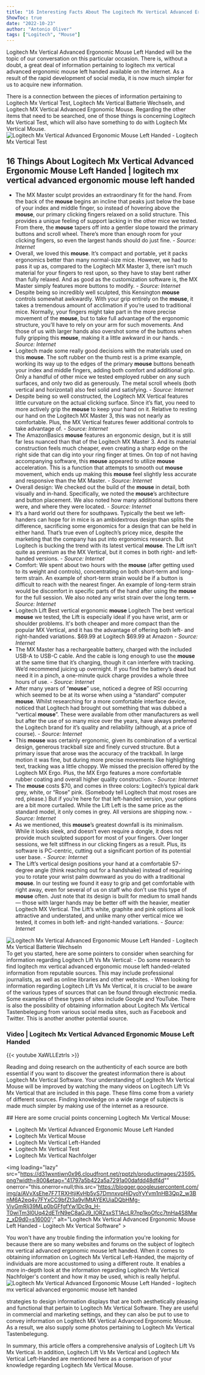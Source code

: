 ```yaml
---
title: "16 Interesting Facts About The Logitech Mx Vertical Advanced Ergonomic Mouse"
ShowToc: true 
date: "2022-10-23"
author: "Antonio Oliver" 
tags: ["Logitech", "Mouse"]
---
```


Logitech Mx Vertical Advanced Ergonomic Mouse Left Handed will be the topic of our conversation on this particular occasion. There is, without a doubt, a great deal of information pertaining to logitech mx vertical advanced ergonomic mouse left handed available on the internet. As a result of the rapid development of social media, it is now much simpler for us to acquire new information.

There is a connection between the pieces of information pertaining to Logitech Mx Vertical Test, Logitech Mx Vertical Batterie Wechseln, and Logitech MX Vertical Advanced Ergonomic Mouse. Regarding the other items that need to be searched, one of those things is concerning Logitech Mx Vertical Test, which will also have something to do with Logitech Mx Vertical Mouse.
<img loading="lazy" src="https://i5.walmartimages.com/asr/aa37a06a-767b-4209-89b2-3a99e5c50049.c2581fe4c041dd7a864200066241e8a8.jpeg?odnHeight=450&odnWidth=450&odnBg=ffffff" onerror="this.onerror=null;this.src='https://blogger.googleusercontent.com/img/a/AVvXsEhe7F7TRXHtjiKvHb5vS7DmnxvpHiDyoYyYvm1nHB3Qp2_w3BnM6A2eq4v7FYxCC9bfZt3a9vIMtAYEKUiaDQbHMg-ViyGmRIj39MLp0bGFfgfYw1Dc9q_H-T0wiTm3l0Uq42dETrN9eC8aGJ9_IORZsxST1AcLR7np1koOfcc7tnHa4S8Mwz_xD9d0=s16000';" alt="Logitech Mx Vertical Advanced Ergonomic Mouse Left Handed - Logitech Mx Vertical Test" >

## 16 Things About Logitech Mx Vertical Advanced Ergonomic Mouse Left Handed | logitech mx vertical advanced ergonomic mouse left handed
-   The MX Master sculpt provides an extraordinary fit for the hand. From the back of the **mouse** begins an incline that peaks just below the base of your index and middle finger, so instead of hovering above the **mouse**, our primary clicking fingers relaxed on a solid structure. This provides a unique feeling of support lacking in the other mice we tested. From there, the **mouse** tapers off into a gentler slope toward the primary buttons and scroll wheel. There’s more than enough room for your clicking fingers, so even the largest hands should do just fine. - <cite>Source: Internet</cite>
-   Overall, we loved this **mouse**. It’s compact and portable, yet it packs ergonomics better than many normal-size mice. However, we had to pass it up as, compared to the Logitech MX Master 3, there isn’t much material for your fingers to rest upon, so they have to stay bent rather than fully relaxed. And as good as the customization software is, the MX Master simply features more buttons to modify. - <cite>Source: Internet</cite>
-   Despite being so incredibly well sculpted, this Kensington **mouse** controls somewhat awkwardly. With your grip entirely on the **mouse**, it takes a tremendous amount of acclimation if you’re used to traditional mice. Normally, your fingers might take part in the more precise movement of the **mouse**, but to take full advantage of the ergonomic structure, you’ll have to rely on your arm for such movements. And those of us with larger hands also overshot some of the buttons when fully gripping this **mouse**, making it a little awkward in our hands. - <cite>Source: Internet</cite>
-   Logitech made some really good decisions with the materials used on this **mouse**. The soft rubber on the thumb rest is a prime example, working its way up to the edges of the primary **mouse** buttons beneath your index and middle fingers, adding both comfort and additional grip. Only a handful of other mice we tested employed rubber on any such surfaces, and only two did as generously. The metal scroll wheels (both vertical and horizontal) also feel solid and satisfying. - <cite>Source: Internet</cite>
-   Despite being so well constructed, the Logitech MX Vertical features little curvature on the actual clicking surface. Since it’s flat, you need to more actively grip the **mouse** to keep your hand on it. Relative to resting our hand on the Logitech MX Master 3, this was not nearly as comfortable. Plus, the MX Vertical features fewer additional controls to take advantage of. - <cite>Source: Internet</cite>
-   The AmazonBasics **mouse** features an ergonomic design, but it is still far less nuanced than that of the Logitech MX Master 3. And its material construction feels much cheaper, even creating a sharp edge on the right side that can dig into your ring finger at times. On top of not having accompanying software, this **mouse** appeared to utilize **mouse** acceleration. This is a function that attempts to smooth out **mouse** movement, which ends up making this **mouse** feel slightly less accurate and responsive than the MX Master. - <cite>Source: Internet</cite>
-   Overall design: We checked out the build of the **mouse** in detail, both visually and in-hand. Specifically, we noted the **mouse**’s architecture and button placement. We also noted how many additional buttons there were, and where they were located. - <cite>Source: Internet</cite>
-   It’s a hard world out there for southpaws. Typically the best we left-handers can hope for in mice is an ambidextrous design than splits the difference, sacrificing some ergonomics for a design that can be held in either hand. That’s true even of Logitech’s pricey mice, despite the marketing that the company has put into ergonomics research. But Logitech is bucking the trend with its latest vertical **mouse**. The Lift isn’t quite as premium as the MX Vertical, but it comes in both right- and left-handed versions. - <cite>Source: Internet</cite>
-   Comfort: We spent about two hours with the **mouse** (after getting used to its weight and controls), concentrating on both short-term and long-term strain. An example of short-term strain would be if a button is difficult to reach with the nearest finger. An example of long-term strain would be discomfort in specific parts of the hand after using the **mouse** for the full session. We also noted any wrist strain over the long term. - <cite>Source: Internet</cite>
-   Logitech Lift Best vertical ergonomic **mouse** Logitech The best vertical **mouse** we tested, the Lift is especially ideal if you have wrist, arm or shoulder problems. It's both cheaper and more compact than the popular MX Vertical, and it has the advantage of offering both left- and right-handed variations. $69.99 at Logitech $69.99 at Amazon - <cite>Source: Internet</cite>
-   The MX Master has a rechargeable battery, charged with the included USB-A to USB-C cable. And the cable is long enough to use the **mouse** at the same time that it’s charging, though it can interfere with tracking. We’d recommend juicing up overnight. If you find the battery’s dead but need it in a pinch, a one-minute quick charge provides a whole three hours of use. - <cite>Source: Internet</cite>
-   After many years of “**mouse**” use, noticed a degree of RSI occurring which seemed to be at its worse when using a “standard” computer **mouse**. Whilst researching for a more comfortable interface device, noticed that Logitech had brought out something that was dubbed a “vertical **mouse**”. These were available from other manufacturers as well but after the use of so many mice over the years, have always preferred the Logitech brand for it’s quality and reliability (although, at a price of course). - <cite>Source: Internet</cite>
-   This **mouse** was certainly ergonomic, given its combination of a vertical design, generous trackball size and finely curved structure. But a primary issue that arose was the accuracy of the trackball. In large motion it was fine, but during more precise movements like highlighting text, tracking was a little choppy. We missed the precision offered by the Logitech MX Ergo. Plus, the MX Ergo features a more comfortable rubber coating and overall higher quality construction. - <cite>Source: Internet</cite>
-   The **mouse** costs $70, and comes in three colors: Logitech’s typical dark grey, white, or “Rose” pink. (Somebody tell Logitech that most roses are red, please.) But if you’re here for that left-handed version, your options are a bit more curtailed. While the Lift Left is the same price as the standard model, it only comes in grey. All versions are shipping now. - <cite>Source: Internet</cite>
-   As we mentioned, this **mouse**’s greatest downfall is its minimalism. While it looks sleek, and doesn’t even require a dongle, it does not provide much sculpted support for most of your fingers. Over longer sessions, we felt stiffness in our clicking fingers as a result. Plus, its software is PC-centric, cutting out a significant portion of its potential user base. - <cite>Source: Internet</cite>
-   The Lift’s vertical design positions your hand at a comfortable 57-degree angle (think reaching out for a handshake) instead of requiring you to rotate your wrist palm downward as you do with a traditional **mouse**. In our testing we found it easy to grip and get comfortable with right away, even for several of us on staff who don’t use this type of **mouse** often. Just note that its design is built for medium to small hands — those with larger hands may be better off with the heavier, meatier Logitech MX Vertical. The Lift’s white, graphite and pink options all look attractive and understated, and unlike many other vertical mice we tested, it comes in both left- and right-handed variations. - <cite>Source: Internet</cite>


<img loading="lazy" src="https://www.micwil.com/images/gallery/logitech_mx_vertical_advanced_ergonomic_mouse_p5_675x675.jpg" onerror="this.onerror=null;this.src='https://blogger.googleusercontent.com/img/a/AVvXsEhe7F7TRXHtjiKvHb5vS7DmnxvpHiDyoYyYvm1nHB3Qp2_w3BnM6A2eq4v7FYxCC9bfZt3a9vIMtAYEKUiaDQbHMg-ViyGmRIj39MLp0bGFfgfYw1Dc9q_H-T0wiTm3l0Uq42dETrN9eC8aGJ9_IORZsxST1AcLR7np1koOfcc7tnHa4S8Mwz_xD9d0=s16000';" alt="Logitech Mx Vertical Advanced Ergonomic Mouse Left Handed - Logitech Mx Vertical Batterie Wechseln" >
To get you started, here are some pointers to consider when searching for information regarding Logitech Lift Vs Mx Vertical:
- Do some research to find logitech mx vertical advanced ergonomic mouse left handed-related information from reputable sources. This may include professional journalists, as well as online libraries and other websites.
- When looking for information regarding Logitech Lift Vs Mx Vertical, it is crucial to be aware of the various types of sources that can be found through electronic media. Some examples of these types of sites include Google and YouTube. There is also the possibility of obtaining information about Logitech Mx Vertical Tastenbelegung from various social media sites, such as Facebook and Twitter. This is another another potential source.

### Video | Logitech Mx Vertical Advanced Ergonomic Mouse Left Handed
{{< youtube XaWLLEztrIs >}} 


Reading and doing research on the authenticity of each source are both essential if you want to discover the greatest information there is about Logitech Mx Vertical Software.
Your understanding of Logitech Mx Vertical Mouse will be improved by watching the many videos on Logitech Lift Vs Mx Vertical that are included in this page. These films come from a variety of different sources. Finding knowledge on a wide range of subjects is made much simpler by making use of the internet as a resource.
<script async="async" data-cfasync="false" src="//normallydemandedalter.com/fe63df3c5408708b15d8dc3d9b206b31/invoke.js"></script>
<div id="container-fe63df3c5408708b15d8dc3d9b206b31"></div>
## Here are some crucial points concerning Logitech Mx Vertical Mouse:

- Logitech Mx Vertical Advanced Ergonomic Mouse Left Handed
- Logitech Mx Vertical Mouse
- Logitech Mx Vertical Left-Handed
- Logitech Mx Vertical Test
- Logitech Mx Vertical Nachfolger

 <img loading="lazy" src="https://d31wxntiwn0x96.cloudfront.net/rpptzh/productimages/23595.png?width=800&etag="41797a5b422a5a7291a00dafdd48df4d"" onerror="this.onerror=null;this.src='https://blogger.googleusercontent.com/img/a/AVvXsEhe7F7TRXHtjiKvHb5vS7DmnxvpHiDyoYyYvm1nHB3Qp2_w3BnM6A2eq4v7FYxCC9bfZt3a9vIMtAYEKUiaDQbHMg-ViyGmRIj39MLp0bGFfgfYw1Dc9q_H-T0wiTm3l0Uq42dETrN9eC8aGJ9_IORZsxST1AcLR7np1koOfcc7tnHa4S8Mwz_xD9d0=s16000';" alt="Logitech Mx Vertical Advanced Ergonomic Mouse Left Handed - Logitech Mx Vertical Software" >

You won't have any trouble finding the information you're looking for because there are so many websites and forums on the subject of logitech mx vertical advanced ergonomic mouse left handed.
When it comes to obtaining information on Logitech Mx Vertical Left-Handed, the majority of individuals are more accustomed to using a different route. It enables a more in-depth look at the information regarding Logitech Mx Vertical Nachfolger's content and how it may be used, which is really helpful.
<img loading="lazy" src="https://www.omnicoreagency.com/wp-content/uploads/2020/01/Logitech-MX-Master-2S-Wireless-Mouse-List-768x432.jpg" onerror="this.onerror=null;this.src='https://blogger.googleusercontent.com/img/a/AVvXsEhe7F7TRXHtjiKvHb5vS7DmnxvpHiDyoYyYvm1nHB3Qp2_w3BnM6A2eq4v7FYxCC9bfZt3a9vIMtAYEKUiaDQbHMg-ViyGmRIj39MLp0bGFfgfYw1Dc9q_H-T0wiTm3l0Uq42dETrN9eC8aGJ9_IORZsxST1AcLR7np1koOfcc7tnHa4S8Mwz_xD9d0=s16000';" alt="Logitech Mx Vertical Advanced Ergonomic Mouse Left Handed - logitech mx vertical advanced ergonomic mouse left handed" >

strategies to design information displays that are both aesthetically pleasing and functional that pertain to Logitech Mx Vertical Software. They are useful in commercial and marketing settings, and they can also be put to use to convey information on Logitech MX Vertical Advanced Ergonomic Mouse. As a result, we also supply some photos pertaining to Logitech Mx Vertical Tastenbelegung.

In summary, this article offers a comprehensive analysis of Logitech Lift Vs Mx Vertical. In addition, Logitech Lift Vs Mx Vertical and Logitech Mx Vertical Left-Handed are mentioned here as a comparison of your knowledge regarding Logitech Mx Vertical Mouse.

	

